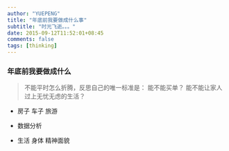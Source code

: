 ```yaml
---
author: "YUEPENG"
title: "年底前我要做成什么事"
subtitle: "时光飞逝。。。"
date: 2015-09-12T11:52:01+08:45
comments: false
tags: [thinking]
---
```


### 年底前我要做成什么

> 不能平时怎么折腾，反思自己的唯一标准是：
> 能不能买单？
> 能不能让家人过上无忧无虑的生活？


* 房子 车子 旅游

* 数据分析

* 生活 身体 精神面貌









